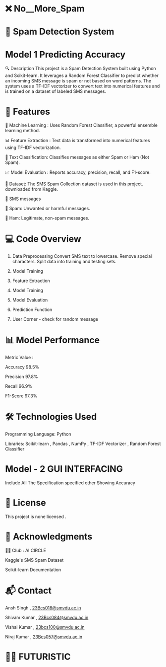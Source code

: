 # ❌ No__More_Spam


# 📧 Spam Detection System



# Model 1 Predicting Accuracy

🔍 Description
This project is a Spam Detection System built using Python and Scikit-learn. It leverages a Random Forest Classifier to predict whether an incoming SMS message is spam or not based on word patterns. The system uses a TF-IDF vectorizer to convert text into numerical features and is trained on a dataset of labeled SMS messages.

<!-- Replace with an actual image of your project, e.g., a sample output or architecture diagram -->


# 🚀 Features

🧠 Machine Learning : Uses Random Forest Classifier, a powerful ensemble learning method.

📊 Feature Extraction : Text data is transformed into numerical features using TF-IDF vectorization.

💬 Text Classification: Classifies messages as either Spam or Ham (Not Spam).

📈 Model Evaluation : Reports accuracy, precision, recall, and F1-score.

📂 Dataset: The SMS Spam Collection dataset is used in this project. downloaded from Kaggle.

   🛴 SMS messages 
  
   🛴 Spam: Unwanted or harmful messages.
   
   🛴 Ham: Legitimate, non-spam messages.


# 💻 Code Overview
1. Data Preprocessing
   Convert SMS text to lowercase.
   Remove special characters.
   Split data into training and testing sets.
   
3. Model Training
   
3. Feature Extraction

3. Model Training

4. Model Evaluation

5. Prediction Function
   
7.  User Corner - check for random message


# 📊 Model Performance

Metric	Value :

Accuracy	98.5%

Precision	97.8%

Recall	96.9%

F1-Score	97.3%

# 🛠️ Technologies Used

Programming Language: Python

Libraries:
Scikit-learn ,
Pandas ,
NumPy ,
TF-IDF Vectorizer ,
Random Forest Classifier




# Model - 2 GUI INTERFACING 


Include All The Specification specified other Showing Accuracy


# 📜 License

This project is none licensed .

# 🌟 Acknowledgments

👨‍🏫 Club  :  AI CIRCLE

Kaggle's SMS Spam Dataset

Scikit-learn Documentation

# 📬 Contact

Ansh Singh , 23Bcs018@smvdu.ac.in

Shivam Kumar , 23Bcs084@smvdu.ac.in

Vishal Kumar , 23bcs100@smvdu.ac.in

Niraj Kumar , 23Bcs057@smvdu.ac.in

# 👨‍💻 FUTURISTIC

